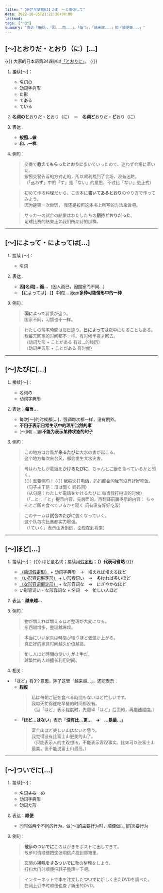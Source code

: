 ```yaml
---
title: "【新完全掌握N3】2课　〜と関係して"
date: 2022-10-05T21:21:36+08:00
lastmod: 
tags: ["n3"]
summary: "表达「按照」，「因...而...」，「每当」，「越来越...」和「顺便做...」"
---
```


## [〜]とおりだ・とおり（に）[...]
{{<alert>}}
大家的日本语第34课讲过[「とおりに」](/minnano/34/#动词1た形名词のとおりに-动词2)。
{{</alert>}}
1. 接续[〜]：
    - 名词の
    - 动词字典形
    - た形
    - てある
    - ている
2. **名词のと**おりだ・**と**おり（に）　＝　**名词ど**おりだ・**ど**おり（に）
3. 表达：
    - **按照...做**
    - **和...一样**
4. 例句：
    > 交番で**教えてもらったとおりに**歩いていったので、迷わず会場に着いた。  
      按照交警告诉的方式走的，所以顺利找到了会场，没有迷路。  
     （「迷わず」中的「ず」是「ない」的意思，不过比「ない」更正式）

    > 初めて作る料理だから、この本に**書いてあるとおり**のやり方で作ってみよう。  
      因为是第一次做饭， 我还是按照这本书上所写的方法来做吧。
    
    > サッカーの試合の結果はわたしたちの**期待どおりだった**。  
      足球比赛的结果正如我们所期待的那样。


---
## [〜]によって・によっては[...]
1. 接续 [〜]：
    - 名词
1. 表达：
    - **因[名词]...而...**（因人而已，因国家而不同...）
    - 【によっては[...]】中的[...]表示**多种可能情形中的一种**
2. 例句：
    > **国によって**習慣が違う。  
      国家不同，习惯也不一样。

    > わたしの帰宅時間は毎日違う。**日によっては**夜中になることもある。  
      我每天回家的时间都不一样。有时候半夜才回去。  
     （动词た形 + ことがある 有过...的经历）  
     （动词字典形 + ことがある 有时候）

---
## [〜]たびに[...]
1. 接续[〜]：
    - 名词の
    - 动词字典形
2. 表达：**每当...**
    - 每次[〜]的时候都[...]，强调每次都一样，没有例外。
    - **不用于表示日常生活中的理所当然的事**
    - [〜]和[...]都**不能为表示某种状态的句子**
3. 例句：
    > この地方は台風が**来るたびに**大水の害が起こる。  
      这个地方每次来台风，都会发生大水灾害。

    > 母はわたしが電話を**かけるたびに**、ちゃんとご飯を食べているかと聞く。  
    {{<badge>}}
    重要例句！
    {{</badge>}}
      我每次打电话，妈妈都会问我有没有好好吃饭。  
     （句子主干是：母は聞く 妈妈问）  
     （从句是：わたしが電話をかけるたびに 每当我打电话的时候）  
     （「...と」，「と」提示内容，先后面的，再翻译前面提示的内容： ちゃんとご飯を食べているかと聞く 问有没有好好吃饭）

    > このチームは**試合のたびに**強くなっていく。  
      这个队每次比赛都实力增强。  
     （「ていく」表示由近到远，由现在到将来）

---
## [〜]ほど[...]
1. 接续[〜]：
{{<alert>}}
ほど是名词；接续用[假定形](/transform/if/)；**（）代表可省略**
{{</alert>}}
    - [（动词假定形）](/transform/if/#动词的假定形以ます形为变形基准) + 动词字典形　→　増えれば増えるほど
    - [（い形容词假定形）](/transform/if/#い形容词和ない形的假定形) + い形容词い　→　多ければ多いほど
    - [（な形容词假定形）](/transform/if/#な形容词和名词的假定形) + な形容词な　→　にぎやかなほど
    - い形容词い・な形容词な + 名词　→　忙しい人ほど
2. 表达：**越来越...**
3. 例句：
    > 物が増えれば増えるほど整理が大変になる。  
      东西越增多，整理越麻烦。

    > 本当にいい家具は時間が経つほど価値が上がる。  
      真正好的家具时间越久价值越高。

    > 忙し人ほど時間の使い方が上手だ。  
      越繁忙的人越擅长利用时间。
4. 相关：
  - 「ほど」有3个意思，除了这里「越来越...」，还能表示：
    - **程度**
      > 私は毎朝ご飯を食べる時間もないほど忙しいです。  
        我每天忙得连吃早餐的时间都没有。  
       （当「ほど」表示程度时，先翻译「ほど」后面的，再描述程度。）
    - 「**ほど...はない**」表示「**没有比...更...　→　...是最...**」
      > 富士山ほど美しい山はないと思う。  
        我觉得没有比富士山更美的山了。  
       （只能表示人的主观想法，不能表示客观事实。比如可以说富士山最美，但不能说富士山最高。）

---
## [〜]ついでに[...]
1. 接续[〜]：
    - 名词~~する~~　の
    - 动词字典形
    - 动词た形
2. 表达：**顺便**
    - 同时做两个不同的行为，做[〜]的主要行为时，顺便做[...]的次要行为
3. 例句：
    > **散歩のついでに**このはがきをポストに出してきて。  
      散步时请顺便把这张明信片投到邮箱里。

    > 玄関の**掃除をするついでに**靴の整理をしよう。  
      打扫大门时顺便把鞋子整理一下吧。

    > インターネットで本を注文した**ついでに**新しく出たDVDを調べた。  
      在网上订书时顺便也查了新出的DVD。

